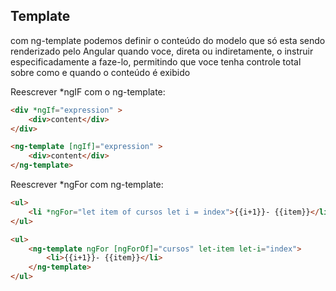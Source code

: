 ## Template

com ng-template podemos definir o conteúdo do modelo que só esta sendo renderizado pelo 
Angular quando voce, direta ou indiretamente, o instruir especificadamente a faze-lo, permitindo 
que voce tenha controle total sobre como e quando o conteúdo é exibido



Reescrever *ngIF com o ng-template:

~~~ html
<div *ngIf="expression" >
    <div>content</div>
</div>
~~~

~~~ html
<ng-template [ngIf]="expression" >
    <div>content</div>
</ng-template>
~~~

Reescrever *ngFor com ng-template:
~~~ html
<ul>
    <li *ngFor="let item of cursos let i = index">{{i+1}}- {{item}}</li>
</ul>
~~~


~~~ html
<ul>
    <ng-template ngFor [ngForOf]="cursos" let-item let-i="index">
        <li>{{i+1}}- {{item}}</li>
    </ng-template>
</ul>
~~~